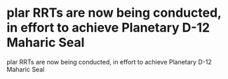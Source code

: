 # plar RRTs are now being conducted, in effort to achieve Planetary D-12 Maharic Seal

plar RRTs are now being conducted, in effort to achieve Planetary D-12 Maharic Seal